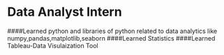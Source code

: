 # Data Analyst Intern
####Learned python and libraries of python related to data analytics like numpy,pandas,matplotlib,seaborn
####Learned Statistics
####Learned Tableau-Data Visulaization Tool


